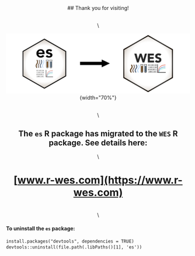<center>
## Thank you for visiting!

\
\

![](./man/figures/es_migrate_wes.png){width="70%"}

\
\

## The `es` R package has migrated to the `WES` R package. See details here:

\

# [www.r-wes.com](https://www.r-wes.com)

\
\

</center>

#### To uninstall the `es` package:
```r{}
install.packages("devtools", dependencies = TRUE)
devtools::uninstall(file.path(.libPaths()[1], 'es'))
```



